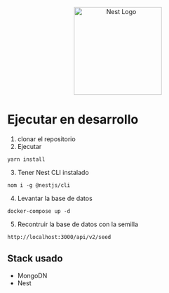 <p align="center">
  <a href="http://nestjs.com/" target="blank"><img src="https://nestjs.com/img/logo-small.svg" width="200" alt="Nest Logo" /></a>
</p>

# Ejecutar en desarrollo
1. clonar el repositorio
2. Ejecutar
```
yarn install
```
3. Tener Nest CLI instalado
```
nom i -g @nestjs/cli
```
4. Levantar la base de datos
```
docker-compose up -d
```

5. Recontruir la base de datos con la semilla
```
http://localhost:3000/api/v2/seed
```

## Stack usado
* MongoDN
* Nest

